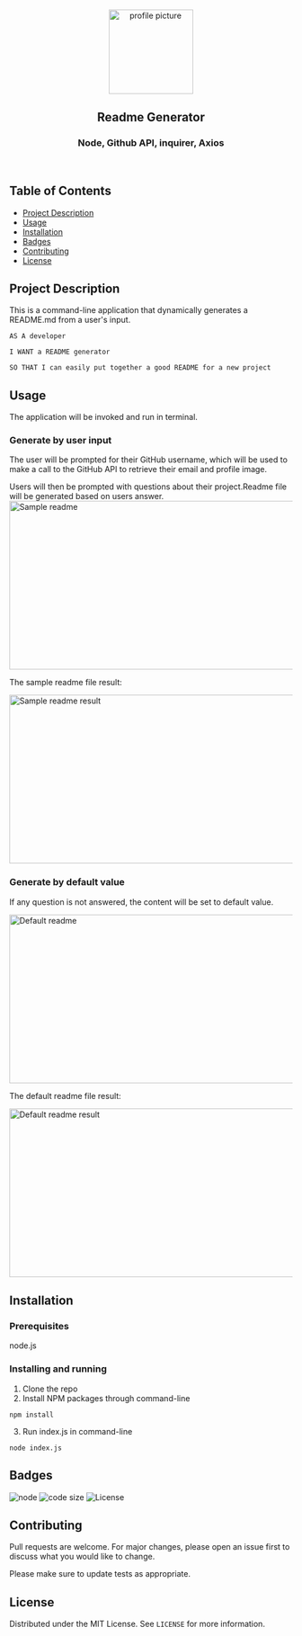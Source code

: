 

<br />
<p align="center">

<img src="https://avatars2.githubusercontent.com/u/59339564?v=4"  alt="profile picture" width="150" height="150">

<h2 align="center">Readme Generator</h2>

<h3 align="center">
 Node, Github API, inquirer, Axios

</h3>

<br />
</p>


## Table of Contents
* [Project Description](#project-description)
* [Usage](#usage)
* [Installation](#installation)
* [Badges](#badges)
* [Contributing](#contributing)
* [License](#license)


## Project Description
This is a command-line application that dynamically generates a README.md from a user's input.

```
AS A developer

I WANT a README generator

SO THAT I can easily put together a good README for a new project
```

## Usage

The application will be invoked and run in terminal.

### Generate by user input
The user will be prompted for their GitHub username, which will be used to make a call to the GitHub API to retrieve their email and profile image. 

Users will then be prompted with questions about their project.Readme file will be generated based on users answer.
<img src="https://github.com/mila-mamat/homework8-read-me-generator/blob/master/gif/readme.gif" alt="Sample readme" width="600" height="300">


The sample readme file result:

<img src="https://github.com/mila-mamat/homework8-read-me-generator/blob/master/gif/readme%20result.gif" alt="Sample readme result" width="600" height="300">

### Generate by default value
If any question is not answered, the content will be set to default value.

<img src="https://github.com/mila-mamat/homework8-read-me-generator/blob/master/gif/readme-default.gif" alt="Default readme" width="600" height="300">

The default readme file result:

<img src="https://github.com/mila-mamat/homework8-read-me-generator/blob/master/gif/default%20readme%20result.gif" alt="Default readme result" width="600" height="300">



## Installation
### Prerequisites
  node.js  

### Installing and running 
  1. Clone the repo 
  2. Install NPM packages through command-line
 ```
 npm install 
```  
 3. Run index.js in command-line
 ```
 node index.js
 ```
## Badges
![node](https://img.shields.io/node/v/latest?style=plastic)
![code size](https://img.shields.io/github/languages/code-size/mila-mamat/homework8-read-me-generator)
![License](https://img.shields.io/github/license/mila-mamat/homework8-read-me-generator)

## Contributing
 Pull requests are welcome. For major changes, please open an issue first to discuss what you would like to change. 
 
 Please make sure to update tests as appropriate.

## License
Distributed under the MIT License. See `LICENSE` for more information.
  
